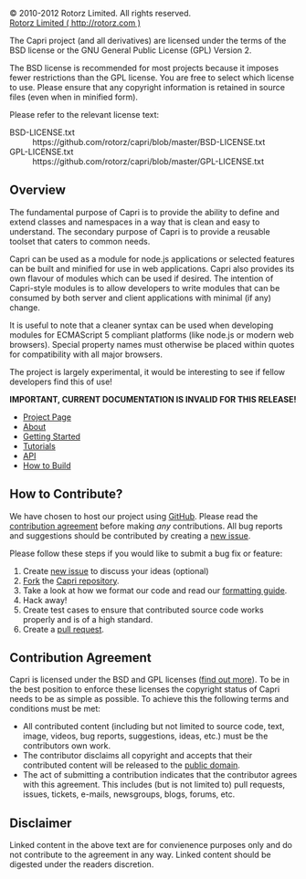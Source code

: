 &copy; 2010-2012 Rotorz Limited. All rights reserved.<br />
[Rotorz Limited ( http://rotorz.com )](http://www.rotorz.com)

The Capri project (and all derivatives) are licensed under the terms of the BSD license or
the GNU General Public License (GPL) Version 2.

The BSD license is recommended for most projects because it imposes fewer restrictions
than the GPL license. You are free to select which license to use. Please ensure that any
copyright information is retained in source files (even when in minified form).

Please refer to the relevant license text:
<dl>
   <dt>BSD-LICENSE.txt</dt>
   <dd>https://github.com/rotorz/capri/blob/master/BSD-LICENSE.txt</dd>
   <dt>GPL-LICENSE.txt</dt>
   <dd>https://github.com/rotorz/capri/blob/master/GPL-LICENSE.txt</dd>
</dl>

## Overview
The fundamental purpose of Capri is to provide the ability to define and extend classes
and namespaces in a way that is clean and easy to understand. The secondary purpose of
Capri is to provide a reusable toolset that caters to common needs.

Capri can be used as a module for node.js applications or selected features can be built
and minified for use in web applications. Capri also provides its own flavour of modules
which can be used if desired. The intention of Capri-style modules is to allow developers
to write modules that can be consumed by both server and client applications with minimal
(if any) change.

It is useful to note that a cleaner syntax can be used when developing modules for
ECMAScript 5 compliant platforms (like node.js or modern web browsers). Special property
names must otherwise be placed within quotes for compatibility with all major browsers.

The project is largely experimental, it would be interesting to see if fellow developers
find this of use!

**IMPORTANT, CURRENT DOCUMENTATION IS INVALID FOR THIS RELEASE!**

 - [Project Page](http://capri.rotorz.com)
 - [About](http://capri.rotorz.com/about.html)
 - [Getting Started](http://capri.rotorz.com/getting-started.html)
 - [Tutorials](http://capri.rotorz.com/tutorial/index.html)
 - [API](http://capri.rotorz.com/docs/global.html)
 - [How to Build](http://capri.rotorz.com/how-to-build.html)

## How to Contribute?
We have chosen to host our project using [GitHub](http://www.github.com). Please read
the [contribution agreement](#contribution-agreement) before making *any* contributions.
All bug reports and suggestions should be contributed by creating a
[new issue](https://github.com/rotorz/capri/issues/new).

Please follow these steps if you would like to submit a bug fix or feature:

 1. Create [new issue](https://github.com/rotorz/capri/issues/new) to discuss your ideas (optional)
 2. [Fork](http://help.github.com/fork-a-repo/) the [Capri repository](https://github.com/rotorz/capri).
 3. Take a look at how we format our code and read our [formatting guide](http://capri.rotorz.com/formatting-guide.html).
 4. Hack away!
 5. Create test cases to ensure that contributed source code works properly and is of a high standard.
 6. Create a [pull request](http://help.github.com/send-pull-requests).

## Contribution Agreement
Capri is licensed under the BSD and GPL licenses ([find out more](http://capri.rotorz.com/license.html)).
To be in the best position to enforce these licenses the copyright status of Capri needs
to be as simple as possible. To achieve this the following terms and conditions must be met:

 - All contributed content (including but not limited to source code, text, image, videos,
   bug reports, suggestions, ideas, etc.) must be the contributors own work.
 - The contributor disclaims all copyright and accepts that their contributed content will
   be released to the [public domain](http://en.wikipedia.org/wiki/Public_domain).
 - The act of submitting a contribution indicates that the contributor agrees with this
   agreement. This includes (but is not limited to) pull requests, issues, tickets, e-mails,
   newsgroups, blogs, forums, etc.

## Disclaimer
Linked content in the above text are for convienence purposes only and do not contribute
to the agreement in any way. Linked content should be digested under the readers discretion.